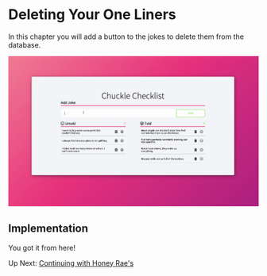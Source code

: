 # Deleting Your One Liners
In this chapter you will add a button to the jokes to delete them from the database.

<img src="./images/chuckle-delete.gif" width="1000px" alt="Animation showing a joke being marked as told and untold." />

## Implementation

You got it from here! 

Up Next: [Continuing with Honey Rae's](./REPAIR_TICKET_ASSIGNEE.md)